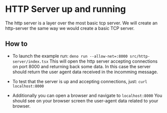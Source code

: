 # HTTP Server up and running
The http server is a layer over the most basic tcp server.
We will create an http-server the same way we would create a basic TCP server.

## How to
* To launch the example run:
  `deno run --allow-net=:8000 src/http-server/index.tsx`
  This will open the http server accepting connections on port 8000 and returning back some data.
  In this case the server should return the user agent data received in the incomming message.

* To test that the server is up and accepting connections, just: 
  `curl localhost:8000`

* Additionally you can open a browser and navigate to `localhost:8000` 
  You should see on your browser screen the user-agent data related to your browser.
